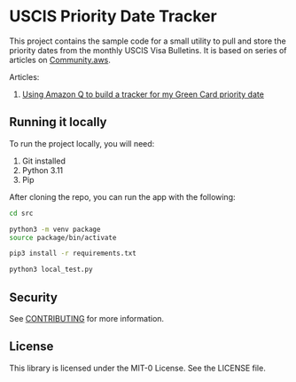 # USCIS Priority Date Tracker

This project contains the sample code for a small utility to pull and store the priority dates from the monthly USCIS Visa Bulletins. It is based on series of articles on [Community.aws](https://community.aws).

Articles:

1. [Using Amazon Q to build a tracker for my Green Card priority date](https://community.aws/content/2hsUp8ZV7UoQpVCApnaTOBljCai)

## Running it locally

To run the project locally, you will need:

1. Git installed
2. Python 3.11
3. Pip

After cloning the repo, you can run the app with the following:

```bash
cd src

python3 -m venv package
source package/bin/activate

pip3 install -r requirements.txt

python3 local_test.py
```

## Security

See [CONTRIBUTING](CONTRIBUTING.md#security-issue-notifications) for more information.

## License

This library is licensed under the MIT-0 License. See the LICENSE file.
